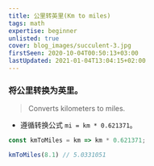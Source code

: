 ```yaml
---
title: 公里转英里(Km to miles)
tags: math
expertise: beginner
unlisted: true
cover: blog_images/succulent-3.jpg
firstSeen: 2020-10-04T00:50:13+03:00
lastUpdated: 2021-01-04T13:04:15+02:00
---
```


### 将公里转换为英里。
> Converts kilometers to miles.

- 遵循转换公式 `mi = km * 0.621371`。

```js
const kmToMiles = km => km * 0.621371;
```

```js
kmToMiles(8.1) // 5.0331051
```
